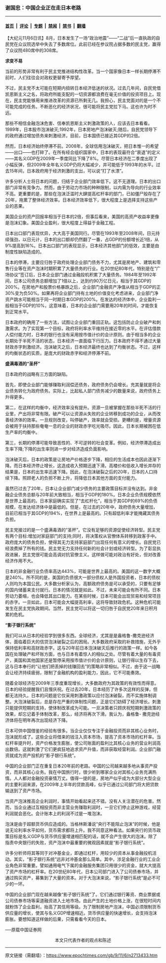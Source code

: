### 谢国忠：中国企业正在走日本老路

---

#### [首页](../../../..?n2713433) &nbsp;|&nbsp; [评论](../../../../../epoch-comment?n2713433) &nbsp;|&nbsp; [专题](../../../../../epoch-special?n2713433) &nbsp;|&nbsp; [禁闻](../../../../../epoch-news?n2713433) &nbsp;|&nbsp; [禁书](../../../../../books?n2713433) &nbsp;|&nbsp; [翻墙](https://github.com/gfw-breaker/nogfw/blob/master/README.md?n2713433)


<div class="post_content" id="artbody" itemprop="articleBody">
 <!-- article content begin -->
 <p>
  【大纪元11月6日讯】8月，日本发生了一场“政治地震”——“二战”后一直执政的自民党在众议院选举中失去了多数席位。此前已经在参议院占据多数的民主党，赢得了众议院480席中的308席。
 </p>
 <p>
  <b>
   求变不易
  </b>
 </p>
 <p>
  当前的形势非常有利于民主党推进结构性改革。当一个国家像日本一样长期停滞不前时，人们往往会对政权更替寄予厚望。
 </p>
 <p>
  不过，民主党不太可能在短期内扭转日本经济低迷的状况。过去几年间，自民党借凯恩斯主义之名，将政府所能支配的一切资源都浪费在毫无价值的投资项目上。现在，民主党能够用来推进改革的资源已所剩无几。我担心，民主党面对的是一个不可能完成的任务。不断恶化的经济状况，很可能将民主党拉下马。这也许为时不远。
 </p>
 <p>
  那些不相信金融泡沫危害、信奉凯恩斯主义刺激政策的人，应该去日本看看。1989年，日本股市泡沫破灭;1992年，日本房地产泡沫破灭;随后，自民党领导下的政府通过增加债务来刺激经济，目前，日本国债已接近其GDP的2倍。
 </p>
 <p>
  然而，日本经济始终停滞不前。2008年，全球信用泡沫破灭，把日本惟一的希望——出口——也打碎了。在所有经合组织国家中，日本的表现最符合“衰退”的定义——其名义GDP在2009年一季度同比下降了8%。尽管日本经济在二季度出现了小幅反弹，但2009年全年名义GDP仍将大幅减少，并可能低于1993年的水平。过去15年间，日本政府用于经济刺激的支出，可以说“打了水漂”。
 </p>
 <p>
  许多分析人士将日本的问题，归结于企业部门效率低下。这不无道理。日本的出口部门非常有竞争力。然而，由于劳动力市场的种种限制，以内需为导向的行业效率不高。更重要的是，那些在泡沫泛滥时大肆提高杠杆率的部门，已如僵尸般存在了20年，拖累了整体经济效率。日本经济效率低下，很大程度上是选择支持这些产业的恶果。
 </p>
 <p>
  美国企业的资产回报率相当于日本的2倍，但事后看来，美国的高资产收益率更像是泡沫幻象。美国企业盈利，很大程度上得益于金融工程。
 </p>
 <p>
  日本出口部门表现优异，大大高于美国同行。尽管在1993年至2008年间，日元持续强劲，以日元计，日本的出口额却仍然翻了一番，占GDP的份额增长近1倍，从9%提高到16%。日本出口部门的表现显示，日本经济其他部门的低效，主要是由制度性缺陷造成的。
 </p>
 <p>
  日本的停滞，主要应归咎于政府处理企业部门债务不力，尤其是房地产、建筑和零售行业等在资产泡沫时期积累了大量债务的行业。在20世纪80年代，特别是在“广场协议”签订后，日本企业部门通过金融投机积累了大量债务。1984年至1992年间，日本公司债务总额增加了1倍以上，达到约90万亿日元，相当于其GDP的200%。在房地产和股票价格暴跌之后，企业部门金融资产净值从相当于GDP的正30%变为负50%。如果再将企业部门持有土地的价值变化考虑进来，企业部门净资产跳水可能相当于同一时期日本GDP的200%。在发达的经济体中，企业盈利一般相当于GDP的10%，这意味着，日本的企业部门需要用20年的时间，才能恢复到正常水平。
 </p>
 <p>
  日本政府的确用了一些方法，试图让企业部门重回正轨。这包括防止企业破产和刺激需求。为了实现第一个目标，政府将利率水平维持在接近零的水平。在评估借款人偿付能力时，日本的银行也没有采用按市值计价的会计原则。由于相当多的企业长期处于半死不活的状态，日本经济一直面临下行压力。日本政府不得不通过大量财政赤字刺激经济。泡沫破灭之后，日本经济最终也达到了均衡状态。不过，这样的均衡状态的实质，是庞大的财政赤字和经济停滞不前。
 </p>
 <p>
  <b>
   盛满毒酒的“圣杯”
  </b>
 </p>
 <p>
  日本政府的战略有三方面的缺陷。
 </p>
 <p>
  首先，即使企业部门能够赚取利润偿还债务，政府债务仍会增长。充其量就是将企业债务转化为政府债务。实际上，比起私人部门债务减少的数量来说，政府债务上升得更多。
 </p>
 <p>
  第二，在这样的均衡中，经济效率没有提升。资源一旦被掌握在那些半死不活的行业里，产出将非常有限。破产可以让资源从失败的企业转移到成功的企业，从而改善经济体的效率。一旦规则改变，叫停破产，效率就会受损。更糟的是，增量资源会被用于扶持那些奄奄一息的企业的财政赤字吃光吸尽。因此，日本长期被困在低生产率的均衡中。
 </p>
 <p>
  第三，长期的停滞可能导致恶性的、不可逆转的社会变革。例如，经济停滞造成出生率下降;下降的出生率则进一步对经济造成负面影响。
 </p>
 <p>
  泡沫破灭后，日本的政策是让房地产价格逐步下降，相应的生活成本也因此逐渐下降。而日本经济停止增长，这造成收入预期迅速下滑。高楼价和低收入增长并存的结果是，日本的出生率迅速下降。因此，在泡沫破裂之后的20年，日本的人口持续下降。照顾老人的负担不断上升，将降低日本其他方面的支付能力。
 </p>
 <p>
  虽然已过去了20年，日本让企业部门减少债务的主要政策目标并没有达到。非金融企业债务总额与20年前大致相当，相当于GDP的180%。日本企业负债规模依然是世界上最高的。日本家庭确实实现了“去杠杆化”，相当于其GDP的69%的负债规模，在发达经济体中是最低的。但是，在过去的20年中，政府债务大量增加，目前已相当于其GDP的194%，在世界上是最高的。只有超低利率才能掩藏其债务负担。
 </p>
 <p>
  民主党接过的是一个盛满毒酒的“圣杯”。它没有足够的资源促使经济转型。民主党有两个目标:增加对家庭部门的支持;同时，将决策权从官僚体系转移到政客手中。政府庞大的债务负担，使得其无力支持家庭部门出现任何有意义的增长。自民党已经浪费掉了所有的钱。民主党无力支持任何新的社会计划或经济转型。为了彰显执政进展，民主党很可能会高调对抗官僚主义。这样做可能对政治有好处，但对改善经济作用不大。
 </p>
 <p>
  日本的非金融行业负债率高达443%，可能是世界上最高的。美国的这一数字大概是240%。所不同的是，美国的负债很大一部分债权人是外国投资者，日本的债权人则均为本国公民。大多数分析家认为，高额政府债务是可以承受的，只要有足够的国内储蓄来支付就行。日本的情况就是如此。不过，未来可能会有所不同。日本劳动力萎缩，也会降低其出口能力。在某些时候，日本可能会出现贸易和经常项目的赤字。一旦如此，日本可能会大幅提高利率，这将导致财政危机。这种危机可能发生在民主党执政期间。当然，民主党可以将这一切归咎于自民党20年来日积月累的危机。
 </p>
 <p>
  <b>
   “影子银行系统”
  </b>
 </p>
 <p>
  我们可以从日本的经验学到很多东西。全球经济，尤其是是盎格鲁-撒克逊经济体，面临着巨大的信贷泡沫破裂之后的困局。大多数政府采取的补救措施，无外乎保持低利率和高财政赤字。这与20年前日本泡沫破灭后推行的政策一样。如今各国在处理破产和坏账方面，也与日本有着惊人的相似之处。尽管有着大量的有毒资产，美国和其他国家还是暂停采用按市值计价的会计原则，让银行得以生存下去，这与日本奉行的“让他们把丢掉的钱赚回去”的策略非常相似。不过，由于这一战略会让经济持续疲弱，限制了金融机构的盈利能力，因此，它不可能奏效。
 </p>
 <p>
  随着全球经济在2009年三季度重现增长，大多数政府为其政策的有效性而得意。日本的经验提醒我们且慢庆祝。在过去20年，日本经历了许多次这样的反弹，但都无法持久。日本的问题是它仅采用刺激政策以应付泡沫破裂，而不实施体制调整。大泡沫破裂后，总是存在严重的体制性问题，正是它们妨碍了经济增长。刺激只能提供短期的支持，使体制改革成为可能。一旦决策者只顾庆祝短期刺激政策的效果，却忘记着手体制改革，那么，经济将再次下滑。我认为，盎格鲁- 撒克逊经济体将在明年再次出现经济下降。
 </p>
 <p>
  日本可供中国借鉴的经验有很多。当企业仅仅专注于金融投资而非其核心业务时，泡沫就形成了。这些企业将借来的钱注入资本市场，提高了资本市场的杠杆率。当杠杆率提升时，资产价格发生膨胀，使公司账面的盈利比其核心业务的营业利润高出数倍。这就刺激了它们更疯狂地追求资产升值，而非获取经营利润。企业部门融资就成为资产投机的“影子银行系统”。
 </p>
 <p>
  中国的企业部门正在重复日本20年前的老路。中国的公司越来越多地从事资产投资，而非其核心业务。我在中国旅行时，很少听到哪家企业对其核心业务充满热情。人人都对金融投资豪情万丈。值得一提的是，房地产似乎成为大部分大型企业的主要利润来源，在2009年上半年的贷款高峰，似乎已通过公司部门将大把贷款输送到了资产市场。
 </p>
 <p>
  当资产泡沫推高企业利润时，事情开始看起来还不错。没有人关注潜在的危害。然而，当企业通过互相投资而非主营业务赚取利润时，一旦它们停止这种游戏，经营利润就会恶化。会计账本上的利润不过是一堆泡沫。
 </p>
 <p>
  泡沫是由于超额货币供应造成的。当格林斯潘说“央行不能阻止泡沫”的时候，他是说无论利率水平如何，货币需求都将上升。我不同意这种看法。如果央行的货币政策目标是名义GDP与货币供应量增速相匹配的话，就不会产生很大的泡沫。除了指责中央银行的失败，资产泡沫中最重要的微观因素就是“影子银行系统”。
 </p>
 <p>
  许多分析师将其等同于对冲基金业，即通过杠杆，用较少的资本从事金融投机活动。其实，“影子银行系统”远非对冲基金那么简单。其中，涉足金融行业的工业企业角色非常重要。譬如通用电气下属的金融服务集团只用很少的资金，就大大提高了资产市场的杠杆率。在20世纪80年代，日本公司部门进入了公司债券市场，并通过购买资产，募集到了大量的资本。对于大泡沫来说，“影子银行系统”是必不可少的一环。
 </p>
 <p>
  中国的企业部门现在越来越像“影子银行系统”了。它们通过银行筹资、商业票据或公司债券市场等渠道融资进入土地市场。由此产生的土地价格上涨，在很短时间内就粉饰了企业盈利，抬高了其信用等级。为了限制房地产泡沫，中国必须限制货币供应量的增长，使其与名义GDP增速相近。货币供应量的快速增长，会支持泡沫膨胀。要想知道这样做的后果，只需看看今天的日本。
 </p>
 <p>
  ──原载中国证券网
  <font color="#ffffff">
   (http://www.dajiyuan.com)
  </font>
  <br/>
  <center>
   <font class="GY13">
    本文只代表作者的观点和陈述
   </font>
  </center>
 </p>
 <!-- article content end -->
 <div id="below_article_ad">
 </div>
</div>


---

原文链接（需翻墙）：https://www.epochtimes.com/gb/9/11/6/n2713433.htm